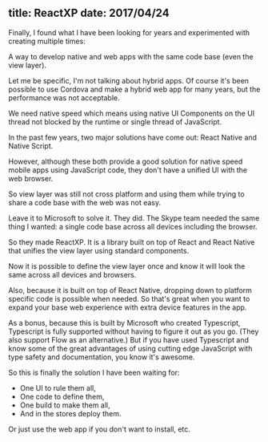 title: ReactXP
date: 2017/04/24
---

Finally, I found what I have been looking for years and experimented with creating multiple times:

A way to develop native and web apps with the same code base (even the view layer).

Let me be specific, I'm not talking about hybrid apps. Of course it's been possible to use Cordova and make a hybrid web app for many years, but the performance was not acceptable.

We need native speed which means using native UI Components on the UI thread not blocked by the runtime or single thread of JavaScript. 

In the past few years, two major solutions have come out: React Native and Native Script.

However, although these both provide a good solution for native speed mobile apps using JavaScript code, they don't have a unified UI with the web browser.

So view layer was still not cross platform and using them while trying to share a code base with the web was not easy.

Leave it to Microsoft to solve it. They did. The Skype team needed the same thing I wanted: a single code base across all devices including the browser.

So they made ReactXP. It is a library built on top of React and React Native that unifies the view layer using standard components.

Now it is possible to define the view layer once and know it will look the same across all devices and browsers.

Also, because it is built on top of React Native, dropping down to platform specific code is possible when needed. So that's great when you want to expand your base web experience with extra device features in the app.

As a bonus, because this is built by Microsoft who created Typescript, Typescript is fully supported without having to figure it out as you go. (They also support Flow as an alternative.) But if you have used Typescript and know some of the great advantages of using cutting edge JavaScript with type safety and documentation, you know it's awesome.

So this is finally the solution I have been waiting for: 

- One UI to rule them all, 
- One code to define them, 
- One build to make them all,
- And in the stores deploy them.


Or just use the web app if you don't want to install, etc.